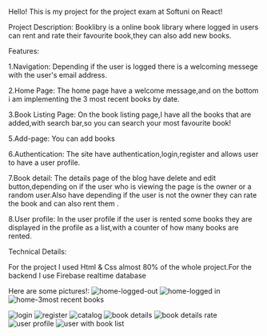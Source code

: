 Hello! This is my project for the project exam at Softuni on React!

Project Description: Booklibry is a online book library where logged in users can rent and rate their favourite book,they can also add new books.

Features:

1.Navigation: Depending if the user is logged there is a welcoming messege with the user's email address.

2.Home Page: The home page have a welcome message,and on the bottom i am implementing the 3 most recent books by date.

3.Book Listing Page: On the book listing page,I have all the books that are added,with search bar,so you can search your most favourite book!

5.Add-page: You can add books

6.Authentication: The site have authentication,login,register and allows user to have a user profile.

7.Book detail: The details page of the blog have delete and edit button,depending on if the user who is viewing the page is the owner or a random user.Also have depending if the user is not the owner they can rate the book and can also rent them
.

8.User profile: In the user profile if the user is rented some books they are displayed in the profile as a list,with a counter of how many books are rented.


Technical Details:

For the project I used Html & Css almost 80% of the whole project.For the backend I use Firebase realtime database


Here are some pictures!:
![home-logged-out](https://github.com/user-attachments/assets/60f6425a-94b5-45a9-b4cc-e6e0197f7886)
![home-logged in](https://github.com/user-attachments/assets/13fc0878-9a2f-4a9c-82bd-bb1f2be45dbe)
![home-3most recent books](https://github.com/user-attachments/assets/0cf311ac-2f10-4ae9-b910-9abf35de92d0)

![login](https://github.com/user-attachments/assets/d137c8dc-bcf5-454f-864d-d08419b798cc)
![register](https://github.com/user-attachments/assets/dabb846b-3d7f-43d7-88e0-15458f18297c)
![catalog](https://github.com/user-attachments/assets/0d0d0df2-6f59-4ce9-8ee6-01341612e9c7)
![book details](https://github.com/user-attachments/assets/3003930f-1105-473d-8da7-bde680222a11)
![book details rate](https://github.com/user-attachments/assets/52df9aaa-3a9d-461d-8ba8-cb26ba44d0aa)
![user profile](https://github.com/user-attachments/assets/b1569639-129a-4d6d-9f9e-53ae42f309a8)
![user with book list](https://github.com/user-attachments/assets/537ef8b2-b0fe-4d3e-8a4f-176a5cebce88)


